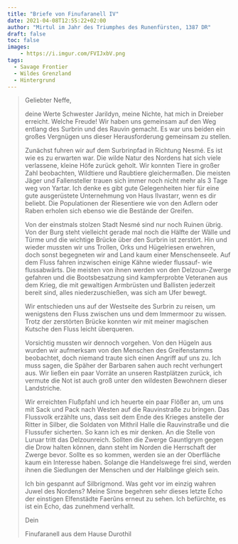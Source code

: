 ```yaml
---
title: "Briefe von Finufaranell IV"
date: 2021-04-08T12:55:22+02:00
author: "Mirtul im Jahr des Triumphes des Runenfürsten, 1387 DR"
draft: false
toc: false
images:
    - https://i.imgur.com/FVIJxbV.png
tags: 
  - Savage Frontier
  - Wildes Grenzland
  - Hintergrund
---
```


>Geliebter Neffe,
>
>deine Werte Schwester Jarildyn, meine Nichte, hat mich in Dreieber erreicht. Welche Freude! Wir haben uns gemeinsam auf den Weg entlang des Surbrin und des Rauvin gemacht. Es war uns beiden ein großes Vergnügen uns dieser Herausforderung gemeinsam zu stellen.
>
>Zunächst fuhren wir auf dem Surbrinpfad in Richtung Nesmé. Es ist wie es zu erwarten war. Die wilde Natur des Nordens hat sich viele verlassene, kleine Höfe zurück geholt. Wir konnten Tiere in großer Zahl beobachten, Wildtiere und Raubtiere gleichermaßen. Die meisten Jäger und Fallensteller trauen sich immer noch nicht mehr als 3 Tage weg von Yartar. Ich denke es gibt gute Gelegenheiten hier für eine gute ausgerüstete Unternehmung von Haus Ilvastarr, wenn es dir beliebt. Die Populationen der Riesentiere wie von den Adlern oder Raben erholen sich ebenso wie die Bestände der Greifen.
>
>Von der einstmals stolzen Stadt Nesmé sind nur noch Ruinen übrig. Von der Burg steht vielleicht gerade mal noch die Hälfte der Wälle und Türme und die wichtige Brücke über den Surbrin ist zerstört. Hin und wieder mussten wir uns Trollen, Orks und Hügelriesen erwehren, doch sonst begegneten wir and Land kaum einer Menschenseele. Auf dem Fluss fahren inzwischen einige Kähne wieder flussauf- wie flussabwärts. Die meisten von ihnen werden von den Delzoun-Zwerge gefahren und die Bootsbesatzung sind kampferprobte Veteranen aus dem Krieg, die mit gewaltigen Armbrüsten und Ballisten jederzeit bereit sind, alles niederzuschießen, was sich am Ufer bewegt.
>
>Wir entschieden uns auf der Westseite des Surbrin zu reisen, um wenigstens den Fluss zwischen uns und dem Immermoor zu wissen. Trotz der zerstörten Brücke konnten wir mit meiner magischen Kutsche den Fluss leicht überqueren.
>
>Vorsichtig mussten wir dennoch vorgehen. Von den Hügeln aus wurden wir aufmerksam von den Menschen des Greifenstamms beobachtet, doch niemand traute sich einen Angriff auf uns zu. Ich muss sagen, die Späher der Barbaren sahen auch recht verhungert aus. Wir ließen ein paar Vorräte an unseren Rastplätzen zurück, ich vermute die Not ist auch groß unter den wildesten Bewohnern dieser Landstriche.
>
>Wir erreichten Flußpfahl und ich heuerte ein paar Flößer an, um uns mit Sack und Pack nach Westen auf die Rauvinstraße zu bringen. Das Flussvolk erzählte uns, dass seit dem Ende des Krieges anstelle der Ritter in Silber, die Soldaten von Mithril Halle die Rauvinstraße und die Flussufer sicherten. So kann ich es mir denken. An die Stelle von Luruar tritt das Delzounreich. Sollten die Zwerge Gauntlgrym gegen die Drow halten können, dann steht im Norden die Herrschaft der Zwerge bevor. Sollte es so kommen, werden sie an der Oberfläche kaum ein Interesse haben. Solange die Handelswege frei sind, werden ihnen die Siedlungen der Menschen und der Halblinge gleich sein.
>
>Ich bin gespannt auf Silbrigmond. Was geht vor im einzig wahren Juwel des Nordens? Meine Sinne begehren sehr dieses letzte Echo der einstigen Elfenstädte Faerûns erneut zu sehen. Ich befürchte, es ist ein Echo, das zunehmend verhallt.
>
>Dein
>
>Finufaranell aus dem Hause Durothil

